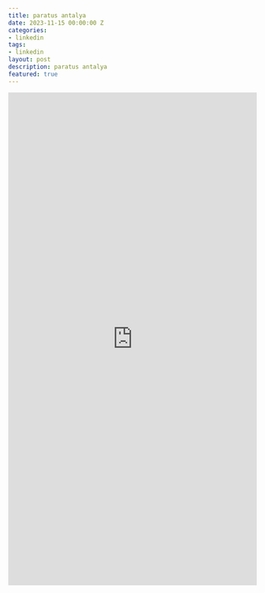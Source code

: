 ```yaml
---
title: paratus antalya
date: 2023-11-15 00:00:00 Z
categories:
- linkedin
tags:
- linkedin
layout: post
description: paratus antalya
featured: true
---
```


<iframe 
  frameborder="0" 
  src="https://www.linkedin.com/embed/feed/update/urn:li:activity:7130552607521001472" 
  height="1000" 
  width="100%" 
  title="linkedin"
></iframe>
